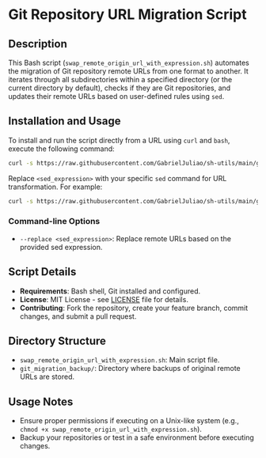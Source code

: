 # Git Repository URL Migration Script

## Description

This Bash script (`swap_remote_origin_url_with_expression.sh`) automates the migration of Git repository remote URLs from one format to another. It iterates through all subdirectories within a specified directory (or the current directory by default), checks if they are Git repositories, and updates their remote URLs based on user-defined rules using `sed`.

## Installation and Usage

To install and run the script directly from a URL using `curl` and `bash`, execute the following command:

```bash
curl -s https://raw.githubusercontent.com/GabrielJuliao/sh-utils/main/git/swap_remote_origin_url_with_expression.sh | bash -s -- --replace '<sed_expression>'
```

Replace `<sed_expression>` with your specific `sed` command for URL transformation. For example:

```bash
curl -s https://raw.githubusercontent.com/GabrielJuliao/sh-utils/main/git/swap_remote_origin_url_with_expression.sh | bash -s -- --replace 's|^([a-zA-Z]+)://([^@]+)@server1\.mydomain1\.com(:[0-9]+)?(/a)?(/[^ ]*)?|https://\2@server2.mydomain2.com/a\5|'
```

### Command-line Options

- `--replace <sed_expression>`: Replace remote URLs based on the provided sed expression.

## Script Details

- **Requirements**: Bash shell, Git installed and configured.
- **License**: MIT License - see [LICENSE](../LICENSE) file for details.
- **Contributing**: Fork the repository, create your feature branch, commit changes, and submit a pull request.

## Directory Structure

- `swap_remote_origin_url_with_expression.sh`: Main script file.
- `git_migration_backup/`: Directory where backups of original remote URLs are stored.

## Usage Notes

- Ensure proper permissions if executing on a Unix-like system (e.g., `chmod +x swap_remote_origin_url_with_expression.sh`).
- Backup your repositories or test in a safe environment before executing changes.